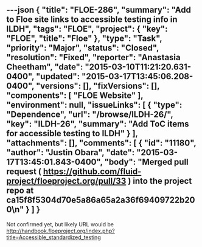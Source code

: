 ---json
{
  "title": "FLOE-286",
  "summary": "Add to Floe site links to accessible testing info in ILDH",
  "tags": "FLOE",
  "project": {
    "key": "FLOE",
    "title": "Floe"
  },
  "type": "Task",
  "priority": "Major",
  "status": "Closed",
  "resolution": "Fixed",
  "reporter": "Anastasia Cheetham",
  "date": "2015-03-10T11:21:20.631-0400",
  "updated": "2015-03-17T13:45:06.208-0400",
  "versions": [],
  "fixVersions": [],
  "components": [
    "FLOE Website"
  ],
  "environment": null,
  "issueLinks": [
    {
      "type": "Dependence",
      "url": "/browse/ILDH-26/",
      "key": "ILDH-26",
      "summary": "Add ToC items for accessible testing to ILDH"
    }
  ],
  "attachments": [],
  "comments": [
    {
      "id": "11180",
      "author": "Justin Obara",
      "date": "2015-03-17T13:45:01.843-0400",
      "body": "Merged pull request ( <https://github.com/fluid-project/floeproject.org/pull/33> ) into the project repo at ca15f8f5304d70e5a86a65a2a36f69409722b200\n"
    }
  ]
}
---
Not confirmed yet, but likely URL would be\
<http://handbook.floeproject.org/index.php?title=Accessible_standardized_testing>

        